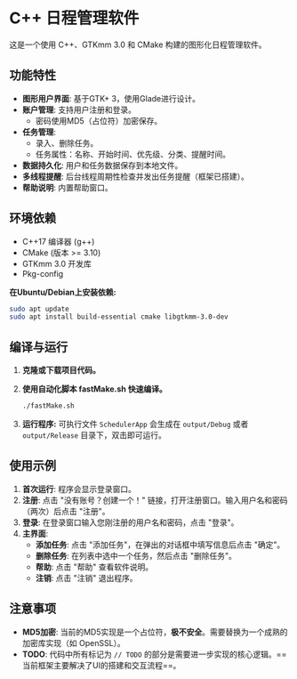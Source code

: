 # C++ 日程管理软件

这是一个使用 C++、GTKmm 3.0 和 CMake 构建的图形化日程管理软件。

## 功能特性

*   **图形用户界面**: 基于GTK+ 3，使用Glade进行设计。
*   **账户管理**: 支持用户注册和登录。
    *   密码使用MD5（占位符）加密保存。
*   **任务管理**:
    *   录入、删除任务。
    *   任务属性：名称、开始时间、优先级、分类、提醒时间。
*   **数据持久化**: 用户和任务数据保存到本地文件。
*   **多线程提醒**: 后台线程周期性检查并发出任务提醒（框架已搭建）。
*   **帮助说明**: 内置帮助窗口。

## 环境依赖

*   C++17 编译器 (g++)
*   CMake (版本 >= 3.10)
*   GTKmm 3.0 开发库
*   Pkg-config

**在Ubuntu/Debian上安装依赖:**
```bash
sudo apt update
sudo apt install build-essential cmake libgtkmm-3.0-dev
```

## 编译与运行

1.  **克隆或下载项目代码。**

2. **使用自动化脚本 fastMake.sh 快速编译。**

   ```bash
   ./fastMake.sh
   ```

3. **运行程序:**
   可执行文件 `SchedulerApp` 会生成在 `output/Debug` 或者 `output/Release` 目录下，双击即可运行。


## 使用示例

1.  **首次运行**: 程序会显示登录窗口。
2.  **注册**: 点击 "没有账号？创建一个！" 链接，打开注册窗口。输入用户名和密码（两次）后点击 "注册"。
3.  **登录**: 在登录窗口输入您刚注册的用户名和密码，点击 "登录"。
4.  **主界面**:
    *   **添加任务**: 点击 "添加任务"，在弹出的对话框中填写信息后点击 "确定"。
    *   **删除任务**: 在列表中选中一个任务，然后点击 "删除任务"。
    *   **帮助**: 点击 "帮助" 查看软件说明。
    *   **注销**: 点击 "注销" 退出程序。

## 注意事项

*   **MD5加密**: 当前的MD5实现是一个占位符，**极不安全**。需要替换为一个成熟的加密库实现（如 OpenSSL）。
*   **TODO**: 代码中所有标记为 `// TODO` 的部分是需要进一步实现的核心逻辑。==当前框架主要解决了UI的搭建和交互流程==。

